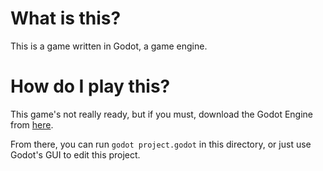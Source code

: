 # What is this?

This is a game written in Godot, a game engine.

# How do I play this?

This game's not really ready, but if you must, download the Godot Engine from [here](https://godotengine.org/).

From there, you can run `godot project.godot` in this directory, or just use Godot's GUI to edit this project.